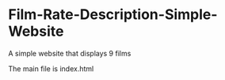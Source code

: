 # Film-Rate-Description-Simple-Website
A simple website that displays 9 films

The main file is index.html
